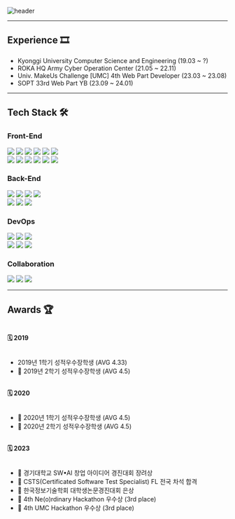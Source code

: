 <!--
**jungwoo3490/jungwoo3490** is a ✨ _special_ ✨ repository because its `README.md` (this file) appears on your GitHub profile.

Here are some ideas to get you started:

- 🔭 I’m currently working on ...
- 🌱 I’m currently learning ...
- 👯 I’m looking to collaborate on ...
- 🤔 I’m looking for help with ...
- 💬 Ask me about ...
- 📫 How to reach me: ...
- 😄 Pronouns: ...
- ⚡ Fun fact: ...
-->
<!-- 헤더 -->
![header](https://capsule-render.vercel.app/api?type=waving&color=16de46&height=200&section=header&text=🍀%20Front-End%20Developer&desc=JungWoo&fontSize=40&fontColor=ffffff&animation=fadeIn&fontAlignY=34&descSize=25&descAlignY=52)

<div>

  <hr/>

  ## Experience 🎞️
  - Kyonggi University Computer Science and Engineering (19.03 ~ ?)
  - ROKA HQ Army Cyber Operation Center (21.05 ~ 22.11)
  - Univ. MakeUs Challenge [UMC] 4th Web Part Developer (23.03 ~ 23.08)
  - SOPT 33rd Web Part YB (23.09 ~ 24.01)
  <hr/>

  <!--기술스택-->
    
  ## Tech Stack 🛠

  <h3>Front-End</h3>

  <!--프론트-->
  <img src="https://img.shields.io/badge/HTML5-E34F26?style=for-the-badge&logo=HTML5&logoColor=white"/>
  <img src="https://img.shields.io/badge/CSS3-1572B6?style=for-the-badge&logo=CSS3&logoColor=white"/>
  <img src="https://img.shields.io/badge/Sass-CC6699?style=for-the-badge&logo=Sass&logoColor=white">
  <img src="https://img.shields.io/badge/tailwindcss-%2338B2AC.svg?style=for-the-badge&logo=tailwind-css&logoColor=white"/>
  <img src="https://img.shields.io/badge/styled--components-DB7093?style=for-the-badge&logo=styled-components&logoColor=white"/>
  <img src="https://img.shields.io/badge/JavaScript-F7DF1E?style=for-the-badge&logo=JavaScript&logoColor=white"/>
  <br />
  <img src="https://img.shields.io/badge/jquery-0769AD?style=for-the-badge&logo=jquery&logoColor=white">
  <img src="https://img.shields.io/badge/React-61DAFB?style=for-the-badge&logo=React&logoColor=white"/>
  <img src="https://img.shields.io/badge/redux-%23593d88.svg?style=for-the-badge&logo=redux&logoColor=white"/>
  <img src="https://img.shields.io/badge/firebase-FFCA28?style=for-the-badge&logo=firebase&logoColor=white">
  <img src="https://img.shields.io/badge/typescript-3178C6?style=for-the-badge&logo=TypeScript&logoColor=white">
  <img src="https://img.shields.io/badge/Next-black?style=for-the-badge&logo=next.js&logoColor=white"/>
   <br />
  
  <h3>Back-End</h3>
  <img src="https://img.shields.io/badge/Java-007396?style=for-the-badge&logo=OpenJDK&logoColor=white"/>
  <img src="https://img.shields.io/badge/oracle-F80000?style=for-the-badge&logo=oracle&logoColor=white">
  <img src="https://img.shields.io/badge/mysql-4479A1?style=for-the-badge&logo=mysql&logoColor=white">
  <img src="https://img.shields.io/badge/linux-FCC624?style=for-the-badge&logo=linux&logoColor=black">
  <br/>
  <img src="https://img.shields.io/badge/node.js-339933?style=for-the-badge&logo=Node.js&logoColor=white">
  <img src="https://img.shields.io/badge/express-000000?style=for-the-badge&logo=express&logoColor=white">
  <img src="https://img.shields.io/badge/NestJS-E0234E?style=for-the-badge&logo=NestJS">
  <br />

  <h3>DevOps</h3>
  <img src="https://img.shields.io/badge/git-F05032?style=for-the-badge&logo=git&logoColor=white">
  <img src="https://img.shields.io/badge/docker-%230db7ed.svg?style=for-the-badge&logo=docker&logoColor=white"/>
  <img src="https://img.shields.io/badge/amazon aws-232F3E?style=for-the-badge&logo=amazonaws&logoColor=white">
  <br/>
  <img src="https://img.shields.io/badge/Nginx-009639?style=for-the-badge&logo=Nginx&logoColor=white">
  <img src="https://img.shields.io/badge/apache tomcat-F8DC75?style=for-the-badge&logo=apachetomcat&logoColor=white">
  <img src="https://img.shields.io/badge/Jenkins-D24939?style=for-the-badge&logo=Jenkins&logoColor=white"/>

  <br />
  
  <h3>Collaboration</h3>
  <img src="https://img.shields.io/badge/GitHub-181717?style=for-the-badge&logo=GitHub&logoColor=white"/>
  <img src="https://img.shields.io/badge/Notion-181717?style=for-the-badge&logo=Notion&logoColor=white"/>
  <img src="https://img.shields.io/badge/Slack-4A154B?style=for-the-badge&logo=Slack&logoColor=white">
  <hr/>

 

  ## Awards 🏆
  <br/>
  <strong>🗓 2019</strong>
  <br/>
  <br/>
  
  - 2019년 1학기 성적우수장학생 (AVG 4.33)
  - 🥇 2019년 2학기 성적우수장학생 (AVG 4.5)
  
  <br/>
  <strong>🗓 2020</strong>
  <br/>
  <br/>
  
  - 🥇 2020년 1학기 성적우수장학생 (AVG 4.5)
  - 🥇 2020년 2학기 성적우수장학생 (AVG 4.5)
  
  
  <br/>
  <strong>🗓 2023</strong>
  <br/>
  <br/>
  
  - 🥉 경기대학교 SW•AI 창업 아이디어 경진대회 장려상
  - 🥈 CSTS(Certificated Software Test Specialist) FL 전국 차석 합격
  - 🥈 한국정보기술학회 대학생논문경진대회 은상
  - 🥉 4th Ne(o)rdinary Hackathon 우수상 (3rd place)
  - 🥉 4th UMC Hackathon 우수상 (3rd place)
  
</div>
